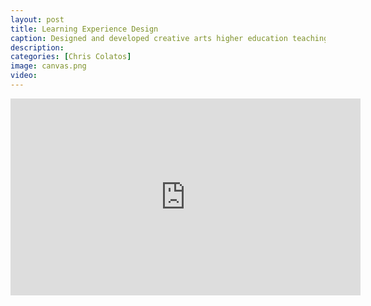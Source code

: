 ```yaml
---
layout: post
title: Learning Experience Design
caption: Designed and developed creative arts higher education teaching and active learning experiences in multiple modalities for 7 North American colleges
description: 
categories: [Chris Colatos]
image: canvas.png
video: 
---
```

<iframe width="560" height="315" src="https://www.youtube.com/embed/NeAygKJKSI8" title="YouTube video player" frameborder="0" allow="accelerometer; autoplay; clipboard-write; encrypted-media; gyroscope; picture-in-picture" allowfullscreen></iframe>
